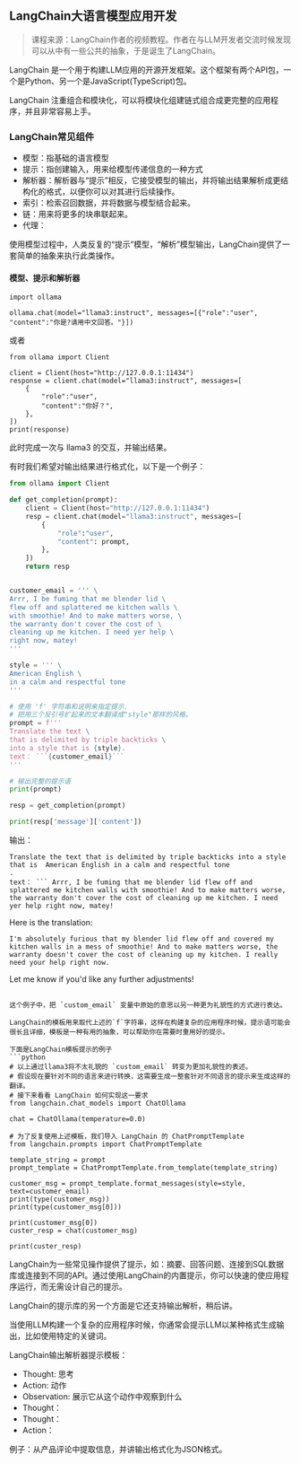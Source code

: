 ## LangChain大语言模型应用开发

> 课程来源：LangChain作者的视频教程。作者在与LLM开发者交流时候发现可以从中有一些公共的抽象，于是诞生了LangChain。

LangChain 是一个用于构建LLM应用的开源开发框架。这个框架有两个API包，一个是Python、另一个是JavaScript(TypeScript)包。

LangChain 注重组合和模块化，可以将模块化组建链式组合成更完整的应用程序，并且非常容易上手。

### LangChain常见组件

- 模型：指基础的语言模型
- 提示：指创建输入，用来给模型传递信息的一种方式
- 解析器：解析器与“提示”相反，它接受模型的输出，并将输出结果解析成更结构化的格式，以便你可以对其进行后续操作。
- 索引：检索召回数据，并将数据与模型结合起来。
- 链：用来将更多的块串联起来。
- 代理：

使用模型过程中，人类反复的“提示”模型，“解析”模型输出，LangChain提供了一套简单的抽象来执行此类操作。

#### 模型、提示和解析器

```shell
import ollama

ollama.chat(model="llama3:instruct", messages=[{"role":"user", "content":"你是?请用中文回答。"}])
```
或者

```shell
from ollama import Client

client = Client(host="http://127.0.0.1:11434")
response = client.chat(model="llama3:instruct", messages=[
    {
        "role":"user",
        "content":"你好？",
    },
])
print(response)
```

此时完成一次与 llama3 的交互，并输出结果。

有时我们希望对输出结果进行格式化，以下是一个例子：

```python
from ollama import Client

def get_completion(prompt):
    client = Client(host="http://127.0.0.1:11434")
    resp = client.chat(model="llama3:instruct", messages=[
        {
            "role":"user",
            "content": prompt,
        },
    ])
    return resp


customer_email = ''' \
Arrr, I be fuming that me blender lid \
flew off and splattered me kitchen walls \
with smoothie! And to make matters worse, \
the warranty don't cover the cost of \
cleaning up me kitchen. I need yer help \
right now, matey!
'''

style = ''' \
American English \
in a calm and respectful tone
'''

# 使用 'f' 字符串和说明来指定提示.
# 把用三个反引号扩起来的文本翻译成"style"那样的风格。
prompt = f'''
Translate the text \
that is delimited by triple backticks \
into a style that is {style}.
text： ```{customer_email}```
'''

# 输出完整的提示语
print(prompt)

resp = get_completion(prompt)

print(resp['message']['content'])

```

输出：
```
Translate the text that is delimited by triple backticks into a style that is  American English in a calm and respectful tone
.
text： ``` Arrr, I be fuming that me blender lid flew off and splattered me kitchen walls with smoothie! And to make matters worse, the warranty don't cover the cost of cleaning up me kitchen. I need yer help right now, matey!
```

Here is the translation:

```I'm absolutely furious that my blender lid flew off and covered my kitchen walls in a mess of smoothie! And to make matters worse, the warranty doesn't cover the cost of cleaning up my kitchen. I really need your help right now.```

Let me know if you'd like any further adjustments!
```

这个例子中，把 `custom_email` 变量中原始的意思以另一种更为礼貌性的方式进行表达。

LangChain的模板用来取代上述的`f`字符串，这样在构建复杂的应用程序时候，提示语可能会很长且详细，模板是一种有用的抽象，可以帮助你在需要时重用好的提示。

下面是LangChain模板提示的例子
```python
# 以上通过llama3将不太礼貌的 `custom_email` 转变为更加礼貌性的表述。
# 假设现在要针对不同的语言来进行转换，这需要生成一整套针对不同语言的提示来生成这样的翻译。
# 接下来看看 LangChain 如何实现这一要求
from langchain.chat_models import ChatOllama

chat = ChatOllama(temperature=0.0)

# 为了反复使用上述模板，我们导入 LangChain 的 ChatPromptTemplate
from langchain.prompts import ChatPromptTemplate

template_string = prompt
prompt_template = ChatPromptTemplate.from_template(template_string)

customer_msg = prompt_template.format_messages(style=style, text=customer_email)
print(type(customer_msg))
print(type(customer_msg[0]))

print(customer_msg[0])
custer_resp = chat(customer_msg)

print(custer_resp)
```

LangChain为一些常见操作提供了提示，如：摘要、回答问题、连接到SQL数据库或连接到不同的API。通过使用LangChain的内置提示，你可以快速的使应用程序运行，而无需设计自己的提示。

LangChain的提示库的另一个方面是它还支持输出解析，稍后讲。

当使用LLM构建一个复杂的应用程序时候，你通常会提示LLM以某种格式生成输出，比如使用特定的关键词。

LangChain输出解析器提示模板：
- Thought: 思考
- Action: 动作
- Observation: 展示它从这个动作中观察到什么
- Thought： 
- Thought：
- Action： 

例子：从产品评论中提取信息，并讲输出格式化为JSON格式。
